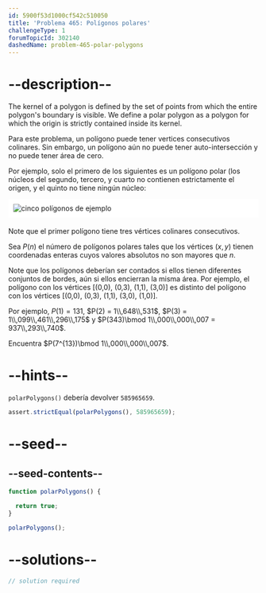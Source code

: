 ```yaml
---
id: 5900f53d1000cf542c510050
title: 'Problema 465: Polígonos polares'
challengeType: 1
forumTopicId: 302140
dashedName: problem-465-polar-polygons
---
```


# --description--

The kernel of a polygon is defined by the set of points from which the entire polygon's boundary is visible. We define a polar polygon as a polygon for which the origin is strictly contained inside its kernel.

Para este problema, un polígono puede tener vertices consecutivos colinares. Sin embargo, un polígono aún no puede tener auto-intersección y no puede tener área de cero.

Por ejemplo, solo el primero de los siguientes es un polígono polar (los núcleos del segundo, tercero, y cuarto no contienen estrictamente el origen, y el quinto no tiene ningún núcleo:

<img alt="cinco polígonos de ejemplo" src="https://cdn.freecodecamp.org/curriculum/project-euler/polar-polygons.png" style="background-color: white; padding: 10px; display: block; margin-right: auto; margin-left: auto; margin-bottom: 1.2rem;" />

Note que el primer polígono tiene tres vértices colinares consecutivos.

Sea $P(n)$ el número de polígonos polares tales que los vértices $(x, y)$ tienen coordenadas enteras cuyos valores absolutos no son mayores que $n$.

Note que los polígonos deberían ser contados si ellos tienen diferentes conjuntos de bordes, aún si ellos encierran la misma área. Por ejemplo, el polígono con los vértices [(0,0), (0,3), (1,1), (3,0)] es distinto del polígono con los vértices [(0,0), (0,3), (1,1), (3,0), (1,0)].

Por ejemplo, $P(1) = 131$, $P(2) = 1\\,648\\,531$, $P(3) = 1\\,099\\,461\\,296\\,175$ y $P(343)\bmod 1\\,000\\,000\\,007 = 937\\,293\\,740$.

Encuentra $P(7^{13})\bmod 1\\,000\\,000\\,007$.

# --hints--

`polarPolygons()` debería devolver `585965659`.

```js
assert.strictEqual(polarPolygons(), 585965659);
```

# --seed--

## --seed-contents--

```js
function polarPolygons() {

  return true;
}

polarPolygons();
```

# --solutions--

```js
// solution required
```
